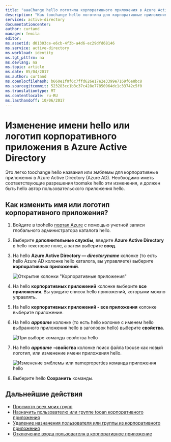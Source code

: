 ```yaml
---
title: "aaaChange hello логотипа корпоративного приложения в Azure Active Directory или имя | Документы Microsoft"
description: "Как toochange hello логотипа для корпоративные приложения в Azure Active Directory или имя"
services: active-directory
documentationcenter: 
author: curtand
manager: femila
editor: 
ms.assetid: d01303ce-e6cb-4f3b-a4d6-ec29dfd68146
ms.service: active-directory
ms.workload: identity
ms.tgt_pltfrm: na
ms.devlang: na
ms.topic: article
ms.date: 05/04/2017
ms.author: curtand
ms.openlocfilehash: b660e1f0f6c7ffd626e17e2e3399e7169f6e8bc8
ms.sourcegitcommit: 523283cc1b3c37c428e77850964dc1c33742c5f0
ms.translationtype: MT
ms.contentlocale: ru-RU
ms.lasthandoff: 10/06/2017
---
```

# <a name="change-hello-name-or-logo-of-an-enterprise-app-in-azure-active-directory"></a>Изменение имени hello или логотип корпоративного приложения в Azure Active Directory
Это легко toochange hello названия или эмблемы для корпоративные приложения в Azure Active Directory (Azure AD). Необходимо иметь соответствующие разрешения toomake hello эти изменения, и должен быть hello автор пользовательского приложения hello.

## <a name="how-do-i-change-an-enterprise-apps-name-or-logo"></a>Как изменить имя или логотип корпоративного приложения?
1. Войдите в toohello [портал Azure](https://portal.azure.com) с помощью учетной записи глобального администратора каталога hello.
2. Выберите **дополнительные службы**, введите **Azure Active Directory** в hello текстовое поле, а затем выберите **ввод**.
3. На hello **Azure Active Directory — *directoryname***  колонке (то есть hello Azure AD колонке hello каталога, вы управляете) выберите **корпоративных приложений**.

    ![Открытие колонки "Корпоративные приложения"](./media/active-directory-coreapps-change-app-logo-azure-portal/open-enterprise-apps.png)
4. На hello **корпоративных приложений** колонке выберите **все приложения**. Вы увидите список hello приложений, которыми можно управлять.
5. На hello **корпоративных приложений - все приложения** колонке выберите приложение.
6. На hello ***appname*** колонке (то есть hello колонке с именем hello выбранного приложения hello в заголовок hello) выберите **свойства**.

    ![При выборе команды свойства hello](./media/active-directory-coreapps-change-app-logo-azure-portal/select-app.png)
7. На hello ***appname*** **-свойства** колонке поиск файла toouse как новый логотип, или изменение имени приложения hello.

    ![Изменение эмблемы или nameproperties команда приложения hello](./media/active-directory-coreapps-change-app-logo-azure-portal/change-logo.png)
8. Выберите hello **Сохранить** команды.

## <a name="next-steps"></a>Дальнейшие действия
* [Просмотр всех моих групп](active-directory-groups-view-azure-portal.md)
* [Назначить пользователю или группе tooan корпоративного приложения](active-directory-coreapps-assign-user-azure-portal.md)
* [Удаление назначения пользователя или группы из корпоративного приложения](active-directory-coreapps-remove-assignment-azure-portal.md)
* [Отключение входа пользователя в корпоративное приложение](active-directory-coreapps-disable-app-azure-portal.md)
